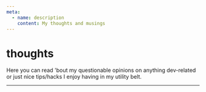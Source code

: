 ```yaml
---
meta:
  - name: description
    content: My thoughts and musings
---
```


# thoughts

Here you can read 'bout my questionable opinions on
anything dev-related or just nice tips/hacks I enjoy having in my utility belt.

<hr>
